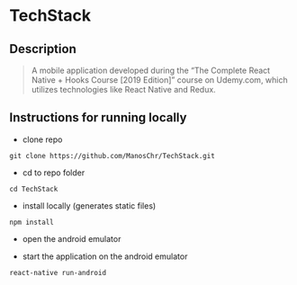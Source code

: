 # TechStack
 
## Description

> A mobile application developed during the “The Complete React Native + Hooks Course [2019 Edition]” course on Udemy.com, which utilizes technologies like React Native and Redux.

## Instructions for running locally

- clone repo

```
git clone https://github.com/ManosChr/TechStack.git
```

- cd to repo folder

```
cd TechStack
```

- install locally (generates static files)

```
npm install
```

- open the android emulator

- start the application on the android emulator

```
react-native run-android
```